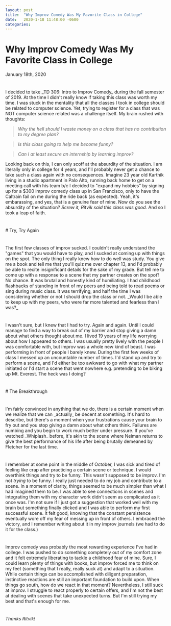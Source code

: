 ```yaml
---
layout: post
title:  "Why Improv Comedy Was My Favorite Class in College"
date:   2020-1-18 11:48:00 -0600
categories: 
---
```


# Why Improv Comedy Was My Favorite Class in College

January 18th, 2020

<hr style="height:10px; visibility:hidden;" />
I decided to take _TD 306: Intro to Improv Comedy_ during the fall semester of 2019. At the time I didn't really know if taking this class was worth my time. I was stuck in the mentality that all the classes I took in college should be related to computer science. Yet, trying to register for a class that was NOT computer science related was a challenge itself. My brain rushed with thoughts:

>_Why the hell should I waste money on a class that has no contribution to my degree plan?_

>_Is this class going to help me become funny?_

>_Can I at least secure an internship by learning improv?_

 Looking back on this, I can only scoff at the absurdity of the situation. I am literally only in college for 4 years, and I'll probably never get a chance to take such a class again with no consequences. Imagine 23 year old Karthik living in a studio apartment in Palo Alto, running back home to get on a meeting call with his team b/c I decided to "expand my hobbies" by signing up for a $300 improv comedy class up in San Francisco, only to have the Caltrain fail on me during the ride back (as expected). Yeah, it's embarassing, and yes, that is a genuine fear of mine. Now do you see the absurdity of the situation? _Screw it, Ritvik said this class was good._ And so I took a leap of faith.

<hr style="height:10px; visibility:hidden;" />
# Try, Try Again
<hr style="height:10px; visibility:hidden;" />
The first few classes of improv sucked. I couldn't really understand the "games" that you would have to play, and I sucked at coming up with things on the spot. The only thing I really knew how to do well was study. You give me a book and tell me that you'll quiz me over chapter 13, and I'd probably be able to recite insignificant details for the sake of my grade. But tell me to come up with a response to a scene that my partner creates on the spot? No chance. It was brutal and honestly kind of humiliating. I had childhood flashbacks of standing in front of my peers and being told to read poems or sing during music class. It was terrifying, and half the time I was considering whether or not I should drop the class or not. _Would I be able to keep up with my peers, who were far more talented and fearless than I was?_

<hr style="height:10px; visibility:hidden;" />

I wasn't sure, but I knew that I had to try. Again and again. Until I could manage to find a way to break out of my barrier and stop giving a damn about what others thought about me. I lived 19 years of my life worrying about how I appeared to others. I was usually pretty lively with the people I was comfortable with, but improv was a whole new kind of beast. I was performing in front of people I barely knew. During the first few weeks of class I messed up an uncountable number of times. I'd stand up and try to perform a scene, and I'd either be too awkward to go with what my partner initiated or I'd start a scene that went nowhere e.g. pretending to be biking up Mt. Everest. The heck was I doing?

<hr style="height:10px; visibility:hidden;" />
# The Breakthrough
<hr style="height:10px; visibility:hidden;" />
I'm fairly convinced in anything that we do, there is a certain moment when we realize that we can _actually_ be decent at something. It's hard to describe, but there's a moment when your frustrations cause your brain to fry out and you stop giving a damn about what others think. Failures are numbing and you begin to work much better under pressure. If you've watched _Whiplash_ before, it's akin to the scene where Neiman returns to give the best performance of his life after being brutally demeaned by Fletcher for the last time. 

<hr style="height:10px; visibility:hidden;" />

I remember at some point in the middle of October, I was sick and tired of feeling like crap after practicing a certain scene or technique. I would overthink things and try to be funny. This wasn't supposed to be improv. I'm not _trying_ to be funny. I really just needed to do my job and contribute to a scene. In a moment of clarity, things seemed to be much simpler than what I had imagined them to be. I was able to see connections in scenes and integrating them with my character work didn't seem as complicated as it once was. I'm not sure if I just got a suggestion that worked well with my brain but something finally clicked and I was able to perform my first successful scene. It felt good, knowing that the constant persistence eventually wore off my fear of messing up in front of others. I embraced the victory, and I remember writing about it in my improv journels (we had to do it for the class.) 

<hr style="height:10px; visibility:hidden;" />

Improv comedy was probably the most rewarding experience I've had in college. I was pushed to do something completely out of my comfort zone and it felt extremely liberating to tackle a childhood fear of mine. Sure, I could learn plenty of things with books, but improv forced me to think on my feet (something that I really, really suck at) and adapt to a situation. While certain things can be accomplished with diligent preparation, instinctive reactions are still an important foundation to build upon. When things go south, how do we react in that moment? Nevertheless, I still suck at improv. I struggle to react properly to certain offers, and I'm not the best at dealing with scenes that take unexpected turns. But I'm still trying my best and that's enough for me.

<hr style="height:10px; visibility:hidden;" />

_Thanks Ritvik!_